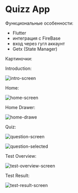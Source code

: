 # Quizz App

Функциональные особенности:
- Flutter 
- интеграция с FireBase
- вход через гугл аккаунт
- Getx (State Manager)


Картиночки: 

Introduction:

![intro-screen](https://user-images.githubusercontent.com/89917619/216038310-a5bc7410-72e4-4a54-be4a-536530cab6dc.jpg)

Home:

![home-screen](https://user-images.githubusercontent.com/89917619/216038426-ce9ce1e1-2cd7-4691-92b4-7185e7ac1ac3.jpg)

Home Drawer:

![home-drawe](https://user-images.githubusercontent.com/89917619/216038480-dffb389a-7258-47af-bc9b-38422404e007.jpg)

Quiz:

![question-screen](https://user-images.githubusercontent.com/89917619/216038573-cd83fbcb-d885-405a-846f-a7c79e72673b.jpg)

![question-selected](https://user-images.githubusercontent.com/89917619/216038592-3b3eb7b3-028e-4dae-9b88-62c92f884ab1.jpg)

Test Overview:

![test-overview-screen](https://user-images.githubusercontent.com/89917619/216038607-9d70dee2-3cfe-445a-81f3-097cf3fe3d40.jpg)

Test Result: 

![test-result-screen](https://user-images.githubusercontent.com/89917619/216038680-9dc4092c-86cd-4415-996f-78ab980e2ce4.jpg)



